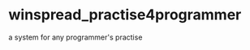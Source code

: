 winspread_practise4programmer
=============================

a system for any programmer's practise
